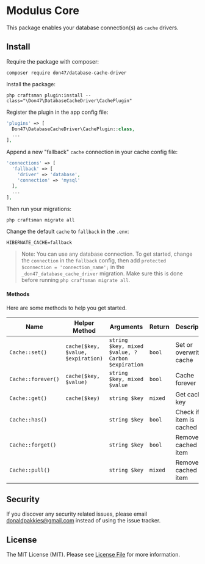 # Modulus Core

This package enables your database connection(s) as `cache` drivers.

Install
-------

Require the package with composer:

```
composer require don47/database-cache-driver
```

Install the package:

```
php craftsman plugin:install --class="\Don47\DatabaseCacheDriver\CachePlugin"
```

Register the plugin in the app config file:

```php
'plugins' => [
  Don47\DatabaseCacheDriver\CachePlugin::class,
  ...
],
```

Append a new "fallback" `cache` connection in your cache config file:

```php
'connections' => [
  'fallback' => [
    'driver' => 'database',
    'connection' => 'mysql'
  ],
  ...
],
```

Then run your migrations:

```
php craftsman migrate all
```

Change the default `cache` to `fallback` in the `.env`:

```.env
HIBERNATE_CACHE=fallback
```

> Note: You can use any database connection. To get started, change the `connection` in the `fallback` config, then add `protected $connection = 'connection_name';` in the `_don47_database_cache_driver` migration. Make sure this is done before running `php craftsman migrate all`.

#### Methods

Here are some methods to help you get started.

 Name              | Helper Method                      | Arguments                                        | Return | Description
-------------------|------------------------------------|--------------------------------------------------|--------|------------
`Cache::set()`     | `cache($key, $value, $expiration)` | `string $key, mixed $value, ?Carbon $expiration` | `bool`  | Set or overwrite cache
`Cache::forever()` | `cache($key, $value)`              | `string $key, mixed $value`                      | `bool`  | Cache forever
`Cache::get()`     | `cache($key)`                      | `string $key`                                    | `mixed` | Get cached key
`Cache::has()`     |                                    | `string $key`                                    | `bool`  | Check if item is cached
`Cache::forget()`  |                                    | `string $key`                                    | `bool`  | Remove cached item
`Cache::pull()`    |                                    | `string $key`                                    | `mixed` | Remove cached item


Security
-------

If you discover any security related issues, please email donaldpakkies@gmail.com instead of using the issue tracker.

License
-------

The MIT License (MIT). Please see [License File](LICENSE) for more information.

